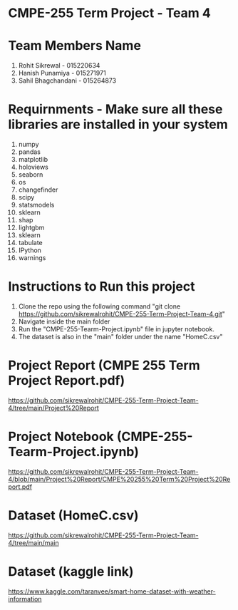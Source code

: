 # CMPE-255 Term Project - Team 4 

# Team Members Name
1) Rohit Sikrewal - 015220634
2) Hanish Punamiya - 015271971
3) Sahil Bhagchandani - 015264873

# Requirnments - Make sure all these libraries are installed in your system
1) numpy
2) pandas
3) matplotlib
4) holoviews
5) seaborn
6) os
7) changefinder
8) scipy
9) statsmodels
10) sklearn
11) shap
12) lightgbm
13) sklearn
14) tabulate
15) IPython
16) warnings

# Instructions to Run this project
1) Clone the repo using the following command "git clone https://github.com/sikrewalrohit/CMPE-255-Term-Project-Team-4.git"
2) Navigate inside the main folder
3) Run the "CMPE-255-Tearm-Project.ipynb" file in jupyter notebook.
4) The dataset is also in the "main" folder under the name "HomeC.csv"

# Project Report (CMPE 255 Term Project Report.pdf)
https://github.com/sikrewalrohit/CMPE-255-Term-Project-Team-4/tree/main/Project%20Report

# Project Notebook (CMPE-255-Tearm-Project.ipynb)
https://github.com/sikrewalrohit/CMPE-255-Term-Project-Team-4/blob/main/Project%20Report/CMPE%20255%20Term%20Project%20Report.pdf

# Dataset (HomeC.csv)
https://github.com/sikrewalrohit/CMPE-255-Term-Project-Team-4/tree/main/main

# Dataset (kaggle link)
https://www.kaggle.com/taranvee/smart-home-dataset-with-weather-information
